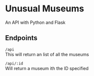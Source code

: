 # Unusual Museums
An API with Python and Flask


## Endpoints
`/api`<br>
This will return an list of all the museums

`/api/:id`<br>
Will return a museum ith the ID specified
